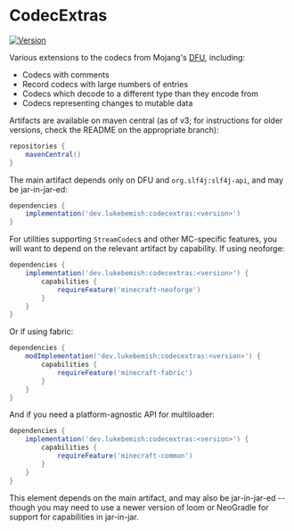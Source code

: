 # CodecExtras

[![Version](https://img.shields.io/maven-central/last-update/dev.lukebemish/codecextras?style=for-the-badge&color=blue&label=Latest%20Version&prefix=v)](https://maven.lukebemish.dev/releases/dev/lukebemish/codecextras/)

Various extensions to the codecs from Mojang's [DFU](https://github.com/Mojang/DataFixerUpper), including:
- Codecs with comments
- Record codecs with large numbers of entries
- Codecs which decode to a different type than they encode from
- Codecs representing changes to mutable data

Artifacts are available on maven central (as of v3; for instructions for older versions, check the README on the appropriate branch):
```gradle
repositories {
    mavenCentral()
}
```

The main artifact depends only on DFU and `org.slf4j:slf4j-api`, and may be jar-in-jar-ed:
```gradle
dependencies {
    implementation('dev.lukebemish:codecextras:<version>')
}
```

For utilities supporting `StreamCodec`s and other MC-specific features, you will want to depend on the relevant artifact by capability. If using neoforge:
```gradle
dependencies {
    implementation('dev.lukebemish:codecextras:<version>') {
        capabilities {
            requireFeature('minecraft-neoforge')
        }
    }
}
```

Or if using fabric:
```gradle
dependencies {
    modImplementation('dev.lukebemish:codecextras:<version>') {
        capabilities {
            requireFeature('minecraft-fabric')
        }
    }
}
```

And if you need a platform-agnostic API for multiloader:
```gradle
dependencies {
    implementation('dev.lukebemish:codecextras:<version>') {
        capabilities {
            requireFeature('minecraft-common')
        }
    }
}
```

This element depends on the main artifact, and may also be jar-in-jar-ed -- though you may need to use a newer version of loom or NeoGradle for support for capabilities in jar-in-jar.
